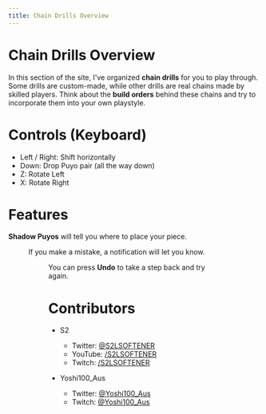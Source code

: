 ```yaml
---
title: Chain Drills Overview
---
```

# Chain Drills Overview
In this section of the site, I've organized **chain drills** for you to play through. Some drills are custom-made, while other drills are real chains made by skilled players. Think about the **build orders** behind these chains and try to incorporate them into your own playstyle.

# Controls (Keyboard)
* Left / Right: Shift horizontally
* Down: Drop Puyo pair (all the way down)
* Z: Rotate Left
* X: Rotate Right

# Features
**Shadow Puyos** will tell you where to place your piece.
<Figure :imgUrl="'/img/drills/explanation_1.png'" :caption="'Example Image #1'"/>


If you make a mistake, a notification will let you know.
<Figure :imgUrl="'/img/drills/explanation_2.png'" :caption="'Example Image #2'"/>


You can press **Undo** to take a step back and try again.

# Contributors
* S2  
  - Twitter: [@S2LSOFTENER](https://www.twitter.com/S2LSOFTENER)  
  - YouTube: [/S2LSOFTENER](https://www.youtube.com/S2LSOFTENER)  
  - Twitch: [/S2LSOFTENER](https://www.twitch.tv/S2LSOFTENER)

* Yoshi100_Aus
  - Twitter: [@Yoshi100_Aus](https://twitter.com/yoshi100_aus)
  - Twitch: [@Yoshi100_Aus](https://www.twitch.tv/yoshi100_aus)